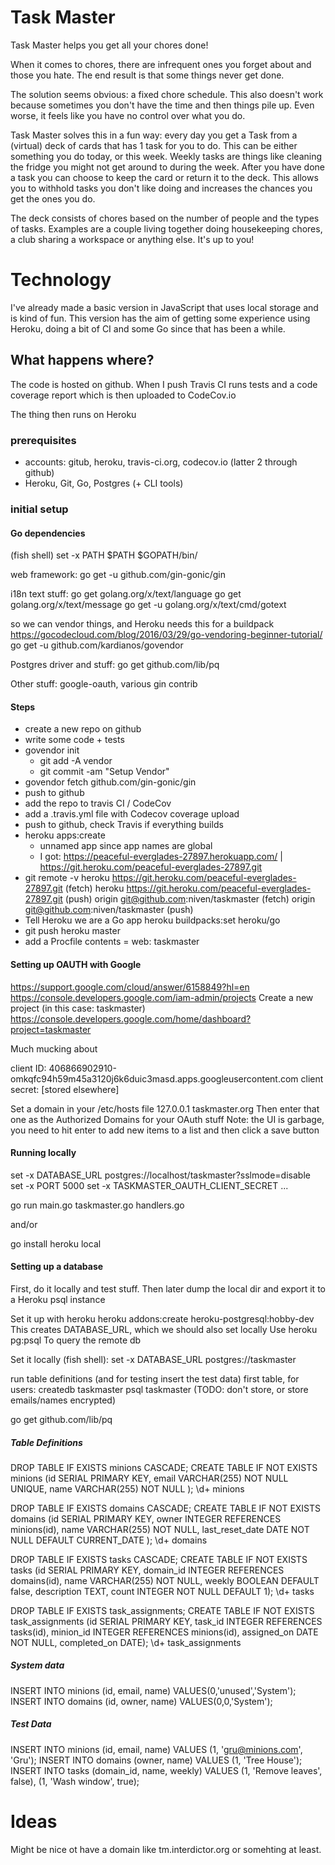 # Task Master
Task Master helps you get all your chores done!

When it comes to chores, there are infrequent ones you forget about and those you hate. The end result is that some things never get done.

The solution seems obvious: a fixed chore schedule. This also doesn't work because sometimes you don't have the time and then things pile up. Even worse, it feels like you have no control over what you do.

Task Master solves this in a fun way: every day you get a Task from a (virtual) deck of cards that has 1 task for you to do. This can be either something you do today, or this week. Weekly tasks are things like cleaning the fridge you might not get around to during the week. After you have done a task you can choose to keep the card or return it to the deck. This allows you to withhold tasks you don't like doing and increases the chances you get the ones you do.

The deck consists of chores based on the number of people and the types of tasks. Examples are a couple living together doing housekeeping chores, a club sharing a workspace or anything else. It's up to you!

# Technology

I've already made a basic version in JavaScript that uses local storage and is kind of fun. This version has the aim of getting some experience using Heroku, doing a bit of CI and some Go since that has been a while.


## What happens where?

The code is hosted on github. When I push Travis CI runs tests and a code coverage report which is then uploaded to CodeCov.io

The thing then runs on Heroku

### prerequisites

- accounts: gitub, heroku, travis-ci.org, codecov.io (latter 2 through github)
- Heroku, Git, Go, Postgres (+ CLI tools)

### initial setup

#### Go dependencies

(fish shell)
set -x PATH $PATH $GOPATH/bin/

web framework:
go get -u github.com/gin-gonic/gin

i18n text stuff:
go get golang.org/x/text/language
go get golang.org/x/text/message
go get -u golang.org/x/text/cmd/gotext

so we can vendor things, and Heroku needs this for a buildpack
https://gocodecloud.com/blog/2016/03/29/go-vendoring-beginner-tutorial/
go get -u github.com/kardianos/govendor

Postgres driver and stuff:
go get github.com/lib/pq

Other stuff: google-oauth, various gin contrib

#### Steps

- create a new repo on github
- write some code + tests
- govendor init
	- git add -A vendor
	- git commit -am "Setup Vendor"
- govendor fetch github.com/gin-gonic/gin	
- push to github
- add the repo to travis CI / CodeCov
- add a .travis.yml file with Codecov coverage upload
- push to github, check Travis if everything builds
- heroku apps:create
	- unnamed app since app names are global
	- I got: https://peaceful-everglades-27897.herokuapp.com/ | https://git.heroku.com/peaceful-everglades-27897.git
- git remote -v
	heroku	https://git.heroku.com/peaceful-everglades-27897.git (fetch)
	heroku	https://git.heroku.com/peaceful-everglades-27897.git (push)
	origin	git@github.com:niven/taskmaster (fetch)
	origin	git@github.com:niven/taskmaster (push)	
- Tell Heroku we are a Go app
	heroku buildpacks:set heroku/go
- git push heroku master
- add a Procfile
	contents = web: taskmaster
	
#### Setting up OAUTH with Google

https://support.google.com/cloud/answer/6158849?hl=en
https://console.developers.google.com/iam-admin/projects
Create a new project (in this case: taskmaster)
https://console.developers.google.com/home/dashboard?project=taskmaster

Much mucking about

client ID:
406866902910-omkqfc94h59m45a3120j6k6duic3masd.apps.googleusercontent.com
client secret:
[stored elsewhere]

Set a domain in your /etc/hosts file
127.0.0.1	taskmaster.org
Then enter that one as the Authorized Domains for your OAuth stuff
Note: the UI is garbage, you need to hit enter to add new items to a list and then click a save button


#### Running locally

set -x DATABASE_URL postgres://localhost/taskmaster\?sslmode=disable
set -x PORT 5000
set -x TASKMASTER_OAUTH_CLIENT_SECRET ...

go run main.go taskmaster.go handlers.go

and/or

go install
heroku local


#### Setting up a database

First, do it locally and test stuff. Then later dump the local dir and export it to a Heroku psql instance

Set it up with heroku
heroku addons:create heroku-postgresql:hobby-dev
This creates DATABASE_URL, which we should also set locally
Use 
	heroku pg:psql
To query the remote db

Set it locally (fish shell):
set -x DATABASE_URL postgres://taskmaster

run table definitions (and for testing insert the test data)
first table, for users:
createdb taskmaster
psql taskmaster
(TODO: don't store, or store emails/names encrypted)

go get github.com/lib/pq

##### Table Definitions

DROP TABLE IF EXISTS minions CASCADE; CREATE TABLE IF NOT EXISTS minions (id SERIAL PRIMARY KEY, email VARCHAR(255) NOT NULL UNIQUE, name VARCHAR(255) NOT NULL ); \d+ minions

DROP TABLE IF EXISTS domains CASCADE; CREATE TABLE IF NOT EXISTS domains (id SERIAL PRIMARY KEY, owner INTEGER REFERENCES minions(id), name VARCHAR(255) NOT NULL, last_reset_date DATE NOT NULL DEFAULT CURRENT_DATE ); \d+ domains

DROP TABLE IF EXISTS tasks CASCADE; CREATE TABLE IF NOT EXISTS tasks (id SERIAL PRIMARY KEY, domain_id INTEGER REFERENCES domains(id), name VARCHAR(255) NOT NULL, weekly BOOLEAN DEFAULT false, description TEXT, count INTEGER NOT NULL DEFAULT 1); \d+ tasks

DROP TABLE IF EXISTS task_assignments; CREATE TABLE IF NOT EXISTS task_assignments (id SERIAL PRIMARY KEY, task_id INTEGER REFERENCES tasks(id), minion_id INTEGER REFERENCES minions(id), assigned_on DATE NOT NULL, completed_on DATE); \d+ task_assignments

##### System data

INSERT INTO minions (id, email, name) VALUES(0,'unused','System');
INSERT INTO domains (id, owner, name) VALUES(0,0,'System');


##### Test Data

INSERT INTO minions (id, email, name) VALUES (1, 'gru@minions.com', 'Gru');
INSERT INTO domains (owner, name) VALUES (1, 'Tree House');
INSERT INTO tasks (domain_id, name, weekly) VALUES (1, 'Remove leaves', false), (1, 'Wash window', true);


# Ideas

Might be nice ot have a domain like tm.interdictor.org or somehting at least.
